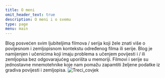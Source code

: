 ```yaml
---
title: O meni
omit_header_text: true
description: O meni i o svemu
type: page
menu: main
---
```


Blog posvećen svim ljubiteljima filmova / serija koji žele znati više o povijesnom i zemljopisnom kontekstu određenog filma ili serije.
Blog je namijenjen i učenicima koji imaju problema s učenjem povijesti i / ili zemljopisa bez odgovarajućeg uporišta u memoriji. Filmovi i serije su jednostavne mnemotehnike koje nam pomažu zapamtiti željene podatke iz gradiva povijesti i zemljopisa.
![Treci_covjek](/images/Treci_covjek.jpg)

